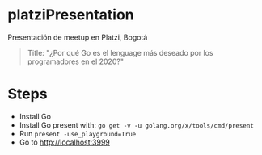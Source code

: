 # platziPresentation
Presentación de meetup en Platzi, Bogotá

> Title: "¿Por qué Go es el lenguage más deseado por los programadores en el 2020?"

# Steps

- Install Go
- Install Go present with: `go get -v -u golang.org/x/tools/cmd/present`
- Run `present -use_playground=True`
- Go to [http://localhost:3999]("http://localhost:3999")

